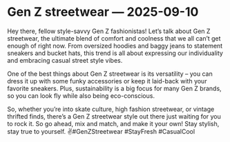 # Gen Z streetwear — 2025-09-10

Hey there, fellow style-savvy Gen Z fashionistas! Let’s talk about Gen Z streetwear, the ultimate blend of comfort and coolness that we all can’t get enough of right now. From oversized hoodies and baggy jeans to statement sneakers and bucket hats, this trend is all about expressing our individuality and embracing casual street style vibes.

One of the best things about Gen Z streetwear is its versatility – you can dress it up with some funky accessories or keep it laid-back with your favorite sneakers. Plus, sustainability is a big focus for many Gen Z brands, so you can look fly while also being eco-conscious.

So, whether you’re into skate culture, high fashion streetwear, or vintage thrifted finds, there’s a Gen Z streetwear style out there just waiting for you to rock it. So go ahead, mix and match, and make it your own! Stay stylish, stay true to yourself. ✌️#GenZStreetwear #StayFresh #CasualCool